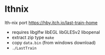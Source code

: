 # lthnix
lth-nix port https://hby.itch.io/last-train-home

* requires libglfw libEGL libGLESv2 libopenal
* extract zip type `make`
* copy `data.bin` (from windows download)
* `./LastTrain`
